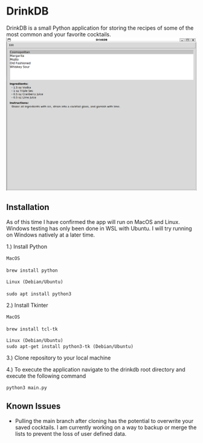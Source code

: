 
# DrinkDB

DrinkDB is a small Python application for storing the recipes of some of the most common and your favorite cocktails.
![main screen](./docs/drinkdbmain.PNG)

## Installation
As of this time I have confirmed the app will run on MacOS and Linux. Windows testing has only been done in WSL with Ubuntu. I will try running on Windows natively at a later time.

1.) Install Python
```
MacOS

brew install python
```

```
Linux (Debian/Ubuntu)

sudo apt install python3
```

2.) Install Tkinter 
```
MacOS

brew install tcl-tk
```

```
Linux (Debian/Ubuntu)
sudo apt-get install python3-tk (Debian/Ubuntu)
```

3.) Clone repository to your local machine

4.) To execute the application navigate to the drinkdb root directory and execute the following command
```
python3 main.py
```
## Known Issues
- Pulling the main branch after cloning has the potential to overwrite your saved cocktails. I am currently working on a way to backup or merge the lists to prevent the loss of user defined data.